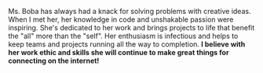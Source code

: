 ---
---

Ms. Boba has always had a knack for solving problems with creative ideas. When I
met her, her knowledge in code and unshakable passion were inspiring. She's
dedicated to her work and brings projects to life that benefit the "all" more
than the "self". Her enthusiasm is infectious and helps to keep teams and
projects running all the way to completion. **I believe with her work ethic and
skills she will continue to make great things for connecting on the internet!**

